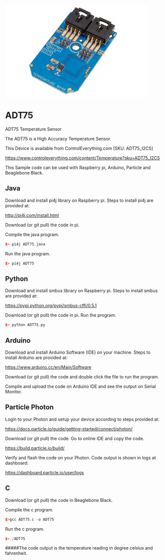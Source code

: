 [![ADT75](ADT75_I2CS.png)](https://www.controleverything.com/content/Temperature?sku=ADT75_I2CS)
# ADT75
ADT75 Temperature Sensor

The ADT75 is a High Accuracy Temperature Sensor.

This Device is available from ControlEverything.com [SKU: ADT75_I2CS]

https://www.controleverything.com/content/Temperature?sku=ADT75_I2CS

This Sample code can be used with Raspberry pi, Arduino, Particle and Beaglebone Black.

## Java
Download and install pi4j library on Raspberry pi. Steps to install pi4j are provided at:

http://pi4j.com/install.html

Download (or git pull) the code in pi.

Compile the java program.
```cpp
$> pi4j ADT75.java
```

Run the java program.
```cpp
$> pi4j ADT75
```

## Python
Download and install smbus library on Raspberry pi. Steps to install smbus are provided at:

https://pypi.python.org/pypi/smbus-cffi/0.5.1

Download (or git pull) the code in pi. Run the program.

```cpp
$> python ADT75.py
```

## Arduino
Download and install Arduino Software (IDE) on your machine. Steps to install Arduino are provided at:

https://www.arduino.cc/en/Main/Software

Download (or git pull) the code and double click the file to run the program.

Compile and upload the code on Arduino IDE and see the output on Serial Monitor.


## Particle Photon

Login to your Photon and setup your device according to steps provided at:

https://docs.particle.io/guide/getting-started/connect/photon/

Download (or git pull) the code. Go to online IDE and copy the code.

https://build.particle.io/build/

Verify and flash the code on your Photon. Code output is shown in logs at dashboard:

https://dashboard.particle.io/user/logs

## C

Download (or git pull) the code in Beaglebone Black.

Compile the c program.
```cpp
$>gcc ADT75.c -o ADT75
```
Run the c program.
```cpp
$>./ADT75
```
#####The code output is the temperature reading in degree celsius and fahrenheit.
